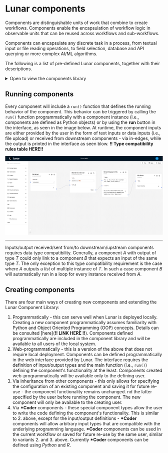 # Lunar components

Components are distinguishable units of work that combine to create workflows. Components enable the encapsulation of workflow logic in observable units that can be reused across workflows and sub-workflows.

Components can encapsulate any discrete task in a process, from textual input or file reading operations, to field selection, database and API querying or more complex AI/ML algorithms.

The following is a list of pre-defined Lunar components, together with their descriptions.

<details><summary>Open to view the components library</summary>

| Component name | Component description |
| ----------- | ----------- |
| Azure Open AI prompt | Connects to an [Azure OpenAI](https://azure.microsoft.com/en-us/products/ai-services/openai-service)'s LLM API, runs an input natural language prompt (str), and outputs the result as text (str).<br>Input (str): The prompt to provide the LLM with. If needed, the prompt can be inputted manually by the user.<br>Output (str): The answer provided by the LLM to the prompt. |
| Azure Open AI vectorizer | Encodes input texts as numerical vectors (embeddings) using [Azure OpenAI](https://azure.microsoft.com/en-us/products/ai-services/openai-service) models.<br>Input (List[str]): A list of texts to encode. If needed, the list can be inputted manually by the user.<br>Output (List[Dict]): A list of dictionaries -- one for each text in the input. Each dictionary contains the key `text` (str) mapped to the original text (str), and the key `embeddings` (str) mapped to the embedding (List[Union[float, int]]). |
| Bar chart | Plots a bar chart given a dictionary with numerical values. The output can be linked to a report component.<br>Input (Dict[Any, Union[int, float]]): A dictionary with keys (any data type that can be converted to a str) mapped to numerical values (int or float).<br>Output (Dict): A dictionary with the key `data` (str) mapped to the original input data (Dict[Any, Union[int, float]]), and the key `images` (str) mapped to a list with one element which is the produced image (the bar chart) encoded in base64 format (str). |
| Bing Search client | Searches data using [Bing's Search API](https://www.microsoft.com/en-us/bing/apis), starting from an inputted query string. |
| Csv Upload | Reads a .csv file.<br>Input (File): A File object with a field `path` (str) containing the local path to the local .csv file to read. If needed, the local path can be inputted manually by the user.<br>Output (File): A File object including Ta preview of the data. |
| Elasticsearch client | Search data in a given [Elasticsearch](https://www.elastic.co/elasticsearch) instance.<br>Input (dict): a dict containing data needed to do elasticsearch.<br>Output (dict): the query response using the python elasticsearch format. |
| Elasticsearch store | Stores data into a given [Elasticsearch](https://www.elastic.co/elasticsearch) instance for future search. |
| Emails Sender | Send emails |
| GraphQL Query | Fetches data from a [GraphQL](https://graphql.org/) endpoint.<br>Output (dict): The response for the query |
| Htmls2Texts | Convert HTMLs to texts |
| HTML Reports Builder | Build HTML reports |
| HuggingFace vectorizer | Encode texts using [HuggingFace](https://huggingface.co/)'s models. The output is an embedding.<br>Output (List[dict]): A list of dictionaries containing the original text (str) and the embeddings (List[Union[float, int]]) for each text item in the input. |
| Line chart | Plots a line chart given a dictionary with numerical keys and values. The output can be linked to a report component.<br>Input (Dict[Union(int,float), Union(int,float)]): A dictionary with keys (int or float) mapped to numerical values (int or float).<br>Output (Dict): A dictionary with the key `data` (str) mapped to the original input data (Dict[Any, Union[int, float]]), and the key `images` (str) mapped to a list (List[str]) with one element which is the produced image (the line chart) encoded in base64 format. |
| LlamaIndex Indexing | Index documents from a json dict with Azure OpenAI models in [LlamaIndex](https://www.llamaindex.ai/).<br>Please provide a list of keys to be selected in json string format by keys list json.<br>Please provide a choice from summary or vector or keyword or tree for index name.<br>Please provide a name for storage index by index persist dir.<br>Please provide relevant Azure OpenAI details.<br>Output (dict): dictionary containing the keys: original_json (copy of the input),index_dir (directory where the index is stored), index_name (name of the stored index), keys_list (list of the stored index keys),llm_config (configuration of the LLM),embed_model_config (configuration of the embedding model) |
| LlamaIndex Querying | Querying from a [LlamaIndex](https://www.llamaindex.ai/) index.<br>Please provide a query prefix if needed.<br>Please indicate whether to do retrieval only by filling retrieval only with True or False.<br>Output (dict):  |
| Milvus retriever | Queries embeddings from a [Milvus](https://milvus.io/) server.<br>Output (List[dict]): A list of dictionaries containing the original text (str) and the embeddings (List[Union[float, int]]) for each text item in the input. |
| Milvus vectorstore | Store embeddings on a [Milvus](https://milvus.io/) server.<br>Output (dict): a dictionary with a single key (stored), containing the number of stored embeddings. |
| Spacy NER | Performs Named Entity Recognition using [spaCy](https://spacy.io/universe/project/video-spacys-ner-model-alt).<br>Input (str): A text to perform NER on.<br>Output (list[dict[str, str]]): list of dictionaries containing two keys: `text` (str) mapped to the word/text (str), and `label` (str) mapped to the NER label (str). |
| Natural language to SQL Query | Produces an SQL query based on a natural language query and a tabular data source.<br>Input (str, str): A string containing the natural language query, and a string containing the tabular data source (SQLAlchemy compatible connection string, a file path, or raw CSV data).<br>Output (str): The resulting SQL query that can be used to get data from a database. |
| Online Spreadsheet | Download and forward content of an online spreadsheet |
| OpenAI prompt | Connects to [OpenAI](https://openai.com/index/openai-api)'s API, runs natural language prompts and outputs the result as text.<br>Output (str): The answer provided by the LLM to the prompt. |
| OpenAI vectorizer | Uses [OpenAI](https://openai.com/index/openai-api) models to encode texts. The output is the embeddings.<br>Output (List[dict]): A list of dictionaries containing the original text (str) and the embeddings (List[Union[float, int]]) for each text item in the input. |
| PDF extractor | Extracts title, sections, references, tables and text from a PDF file.<br>Input (str): A string containing the server path of the PDF file to extract from.<br>Output (Dict): A dictionary containing the keys:`title` (str), mapped to the title in the PDF file (str), `sections` (str), mapped to a dictionary that maps section titles to section contents , `references` (str), mapped to a list of bibliographic references in the PDF file , `tables` (str), mapped to a list of record formatted pandas dataframes, `text` (str), mapped to list of strings containing the full document text |
| Property Getter | Extracts the mapped value of an inputted key/field/attribute in an inputted object/datastructure. It can be the value of a field/attribute in an object, or the mapped value of a key in a dictionary.<br>Input (Any, str): An object and a string with the name of the key/field/attribute to extract the value from. The object can for example be a Dict or a File object. If needed, the key/field/attribute can be inputted manually by the user.<br>Output (Any): The mapped value of the inputted key/field/attribute in the inputted dictionary. |
| Property Selector | Expose an input object properties for selection.<br>Input (dict, str): a dictionary to extract values from, and a key (str) whose value in the dictionary is to be extracted.<br>Output (dict): a map of the selected properties. |
| Python coder | Performs customized Python code execution. Outputs the value that the Python variable `result` is set to during the execution of the Python code.<br>Input (str): A string of the Python code to execute.  If needed, the Python code can be inputted manually by the user.<br>Output (Any): The value of the variable `result` in the Python code after execution. |
| R coder | Performs customized R code execution. It might receive inputs from the context and it <br>Outputs (Any): anything.outputs the result |
| ReACT Agent | Implements [ReACT](https://www.promptingguide.ai/techniques/react) logic. |
| Report | Creates an editable report from the input it gets.<br>Input (Dict): A dictionary containing data to be included in the report.<br>Output (Dict): A dictionary containing instructions for building the report using the Quill editor format. |
| SPARQL Query | Fetch data from a [SPARQL](https://www.w3.org/TR/sparql11-query/) endpoint.<br>Input (str): A string that is the SPARQL query.<br>Output (dict): A dictionary containing the response to the SPARQL query in the python SPARQLWrapper library format. |
| SQL Query | Connects to a SQL database and returns the result of a query.<br>Output (str): the query result. |
| SQL Schema Extractor | Connects to a SQL database and retrieves its schema, i.e., data definition language.<br>Output (dict): a json describing the database schema. |
| Subworkflow | Component for selecting another workflow<br>Output (Any): the output of the selected workflow. |
| Table2Text | Takes a CSV formatted table as input and converts it to a text by sentencifying each row.<br>Input (str): A string of the table on CSV format.<br>Output (Dict): A dictionary containing only the key `results` which is mapped to a list of the sentences corresponding to the inputted table rows. |
| Text Input | Allows the user to input a text (with optional variables) that can be used in other downstream components.<br>Output (str): The input text. |
| URLs Scraper | Scrape URLs |
| Wikidata client | Retrieves data from [Wikidata](https://www.wikidata.org/wiki/Wikidata:Introduction) API. |
| Wikipedia client | Retrieves data from [Wikipedia](https://www.wikipedia.org/) API. |
| WolfranAlpha client | Obtains a response from the [WolfranAlpha](https://www.wolframalpha.com/) API. |
| File Upload | Uploads local files to the server.<br>Input (str): A string of the local path of the local file to upload to the server. If needed, tha local path can be inputted manually by the user.<br>Output (str): A string of the server path of the uploaded file. |
| Yahoo Finance API | Connects to [Yahoo Finance](https://finance.yahoo.com/)'s public API and retrieves financial data about companies and their stocks.<br>Input (List[str]): A list of strings of the tickers to the stocks to get data about.<br>Output (Dict[str,Dict[str,Any]]): A dictionary mapping each inputted ticker (str) to the financial data about the corresponding stock in the form of a dictionary of indicators (str) mapped to their values (Any) |
| Zip file extractor | Extracts files from a ZIP file (.zip file) on the server.<br>Input (str): A string of the server path to the ZIP file to extract.<br>Output (List[str]): A list containing exactly one string which is the server path to the folder of the extracted ZIP file. |
___
</details>


## Running components

Every component will include a `run()` function that defines the running behavior of the component. This behavior can be triggered by calling the `run()` function programmatically with a component instance (i.e., components are defined as Python objects) or by using the **run** button in the interface, as seen in the image below. At runtime, the component inputs are either provided by the user in the form of text inputs or data inputs (i.e., file upload) or received from downstream components - via in-edges, while the output is printed in the interface as seen blow. 
**!! Type compatibility rules table HERE!!**

![Lunar workflow](img/chat_with_db.png)

___
Inputs/output received/sent from/to downstream/upstream components requires data type compatibility. Generally, a component _A_ with output of type _T_ could only link to a component _B_ that expects an input of the same type _T_. The only exception to this type compatibility requirement is the case where _A_ outputs a _list_ of multiple instance of _T_. In such a case component _B_ will automatically run in a loop for every instance received from _A_.


## Creating components

There are four main ways of creating new components and extending the Lunar Component Library:

1. Programmatically - this can serve well when Lunar is deployed locally. Creating a new component programmatically assumes familiarity with Python and Object Oriented Programming (OOP) concepts. Details can be consulted [here](**!! LINK HERE !!**). Components defined programmatically are included in the component library and will be available to all users of the local system.
2. Web-programmatically - this is a version of the above that does not require local deployment. Components can be defined programmatically in the web interface provided by Lunar. The interface requires the definition of input/output types and the main function (i.e., `run()`) defining the component's functionality at the least. Components created web-programmatically will be available only to the defining user.
3. Via inheritance from other components - this only allows for specifying the configuration of an existing component and saving it for future re-use - the component functionality remains unchanged. nd the latter specified by the user before running the component. The new component will only be available to the creating user.
4. Via **\*Coder** components - these special component types allow the user to write the code defining the component's functionality. This is similar to 2. above, except for the input/output definitions - **\*Coder** components will allow arbitrary input types that are compatible with the underlying programming language. **\*Coder** components can be used in the current workflow or saved for future re-use by the same user, similar to variants 2. and 3. above. Currently **\*Coder** components can be defined using *Python* and *R*.